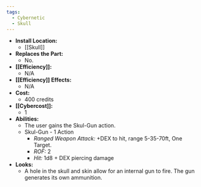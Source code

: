 ```yaml
---
tags:
  - Cybernetic
  - Skull
---
```

- **Install Location:**
	- [[Skull]]
- **Replaces the Part:**
	- No.
- **[[Efficiency]]:**
	- N/A
- **[[Efficiency]] Effects:**
	- N/A
- **Cost:**
	- 400 credits
- **[[Cybercost]]:**
	- 1
- **Abilities:**
	- The user gains the Skul-Gun action.
	- Skul-Gun - 1 Action
		- *Ranged Weapon Attack:* +DEX to hit, range 5-35-70ft, One Target.
		- *ROF:* 2
		- *Hit:* 1d8 + DEX piercing damage
- **Looks:**
	- A hole in the skull and skin allow for an internal gun to fire. The gun generates its own ammunition.